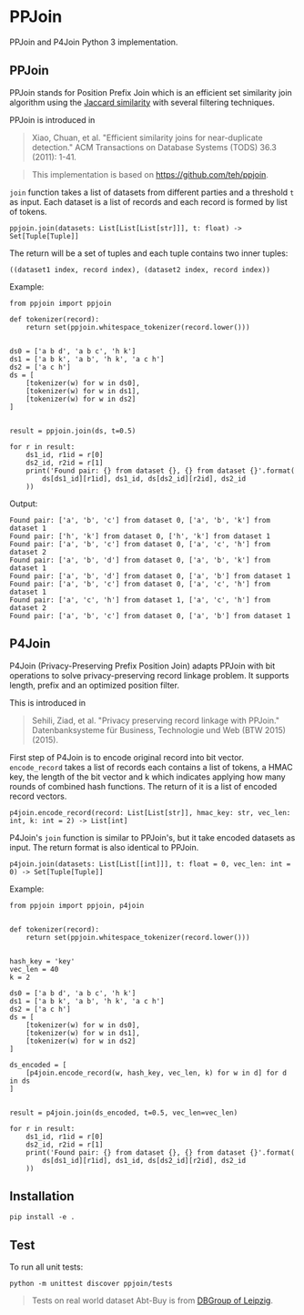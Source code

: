 # PPJoin

PPJoin and P4Join Python 3 implementation.

## PPJoin

PPJoin stands for Position Prefix Join which is an efficient set similarity join algorithm using the [Jaccard similarity](https://en.wikipedia.org/wiki/Jaccard_index) with several filtering techniques.


PPJoin is introduced in

> Xiao, Chuan, et al. "Efficient similarity joins for near-duplicate detection." ACM Transactions on Database Systems (TODS) 36.3 (2011): 1-41.

> This implementation is based on https://github.com/teh/ppjoin.

`join` function takes a list of datasets from different parties and a threshold `t` as input. 
Each dataset is a list of records and each record is formed by list of tokens.

```
ppjoin.join(datasets: List[List[List[str]]], t: float) -> Set[Tuple[Tuple]]
```

The return will be a set of tuples and each tuple contains two inner tuples:

```
((dataset1 index, record index), (dataset2 index, record index))
```

Example:

```
from ppjoin import ppjoin

def tokenizer(record):
    return set(ppjoin.whitespace_tokenizer(record.lower()))


ds0 = ['a b d', 'a b c', 'h k']
ds1 = ['a b k', 'a b', 'h k', 'a c h']
ds2 = ['a c h']
ds = [
    [tokenizer(w) for w in ds0],
    [tokenizer(w) for w in ds1],
    [tokenizer(w) for w in ds2]
]


result = ppjoin.join(ds, t=0.5)

for r in result:
    ds1_id, r1id = r[0]
    ds2_id, r2id = r[1]
    print('Found pair: {} from dataset {}, {} from dataset {}'.format(
        ds[ds1_id][r1id], ds1_id, ds[ds2_id][r2id], ds2_id
    ))
```

Output:

```
Found pair: ['a', 'b', 'c'] from dataset 0, ['a', 'b', 'k'] from dataset 1
Found pair: ['h', 'k'] from dataset 0, ['h', 'k'] from dataset 1
Found pair: ['a', 'b', 'c'] from dataset 0, ['a', 'c', 'h'] from dataset 2
Found pair: ['a', 'b', 'd'] from dataset 0, ['a', 'b', 'k'] from dataset 1
Found pair: ['a', 'b', 'd'] from dataset 0, ['a', 'b'] from dataset 1
Found pair: ['a', 'b', 'c'] from dataset 0, ['a', 'c', 'h'] from dataset 1
Found pair: ['a', 'c', 'h'] from dataset 1, ['a', 'c', 'h'] from dataset 2
Found pair: ['a', 'b', 'c'] from dataset 0, ['a', 'b'] from dataset 1
```

## P4Join

P4Join (Privacy-Preserving Prefix Position Join) adapts PPJoin with bit operations to solve privacy-preserving record linkage problem. 
It supports length, prefix and an optimized position filter.


This is introduced in

> Sehili, Ziad, et al. "Privacy preserving record linkage with PPJoin." Datenbanksysteme für Business, Technologie und Web (BTW 2015) (2015).


First step of P4Join is to encode original record into bit vector. 
`encode_record` takes a list of records each contains a list of tokens, a HMAC key, the length of the bit vector and k which indicates applying how many rounds of combined hash functions.
The return of it is a list of encoded record vectors.

```
p4join.encode_record(record: List[List[str]], hmac_key: str, vec_len: int, k: int = 2) -> List[int]
```


P4Join's `join` function is similar to PPJoin's, but it take encoded datasets as input. The return format is also identical to PPJoin.

```
p4join.join(datasets: List[List[[int]]], t: float = 0, vec_len: int = 0) -> Set[Tuple[Tuple]]
```

Example:

```
from ppjoin import ppjoin, p4join


def tokenizer(record):
    return set(ppjoin.whitespace_tokenizer(record.lower()))


hash_key = 'key'
vec_len = 40
k = 2

ds0 = ['a b d', 'a b c', 'h k']
ds1 = ['a b k', 'a b', 'h k', 'a c h']
ds2 = ['a c h']
ds = [
    [tokenizer(w) for w in ds0],
    [tokenizer(w) for w in ds1],
    [tokenizer(w) for w in ds2]
]

ds_encoded = [
    [p4join.encode_record(w, hash_key, vec_len, k) for w in d] for d in ds
]


result = p4join.join(ds_encoded, t=0.5, vec_len=vec_len)

for r in result:
    ds1_id, r1id = r[0]
    ds2_id, r2id = r[1]
    print('Found pair: {} from dataset {}, {} from dataset {}'.format(
        ds[ds1_id][r1id], ds1_id, ds[ds2_id][r2id], ds2_id
    ))
```

## Installation

```
pip install -e .
```

## Test

To run all unit tests:

```
python -m unittest discover ppjoin/tests
```

> Tests on real world dataset Abt-Buy is from [DBGroup of Leipzig](https://dbs.uni-leipzig.de/research/projects/object_matching/benchmark_datasets_for_entity_resolution).